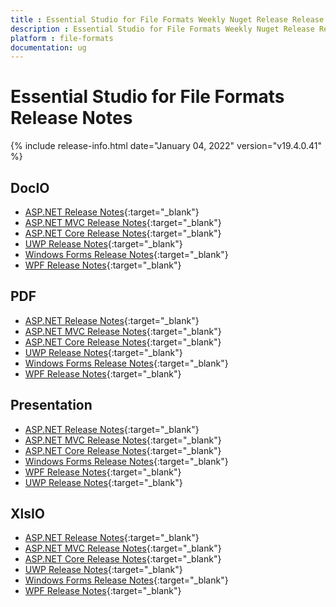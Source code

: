```yaml
---
title : Essential Studio for File Formats Weekly Nuget Release Release Notes  
description : Essential Studio for File Formats Weekly Nuget Release Release Notes  
platform : file-formats
documentation: ug
---
```


# Essential Studio for File Formats  Release Notes  

{% include release-info.html date="January 04, 2022" version="v19.4.0.41" %} 

## DocIO

* [ASP.NET Release Notes](/aspnet/release-notes/v19.4.0.41#docio){:target="_blank"}
* [ASP.NET MVC Release Notes](/aspnetmvc/release-notes/v19.4.0.41#docio){:target="_blank"}
* [ASP.NET Core Release Notes](/aspnet-core/release-notes/v19.4.0.41#docio){:target="_blank"}
* [UWP Release Notes](/uwp/release-notes/v19.4.0.41#docio){:target="_blank"}
* [Windows Forms Release Notes](/windowsforms/release-notes/v19.4.0.41#docio){:target="_blank"}
* [WPF Release Notes](/wpf/release-notes/v19.4.0.41#docio){:target="_blank"}


## PDF

* [ASP.NET Release Notes](/aspnet/release-notes/v19.4.0.41#pdf){:target="_blank"}
* [ASP.NET MVC Release Notes](/aspnetmvc/release-notes/v19.4.0.41#pdf){:target="_blank"}
* [ASP.NET Core Release Notes](/aspnet-core/release-notes/v19.4.0.41#pdf){:target="_blank"}
* [UWP Release Notes](/uwp/release-notes/v19.4.0.41#pdf){:target="_blank"}
* [Windows Forms Release Notes](/windowsforms/release-notes/v19.4.0.41#pdf){:target="_blank"}
* [WPF Release Notes](/wpf/release-notes/v19.4.0.41#pdf){:target="_blank"}


## Presentation

* [ASP.NET Release Notes](/aspnet/release-notes/v19.4.0.41#presentation){:target="_blank"}
* [ASP.NET MVC Release Notes](/aspnetmvc/release-notes/v19.4.0.41#presentation){:target="_blank"}
* [ASP.NET Core Release Notes](/aspnet-core/release-notes/v19.4.0.41#presentation){:target="_blank"}
* [Windows Forms Release Notes](/windowsforms/release-notes/v19.4.0.41#presentation){:target="_blank"}
* [WPF Release Notes](/wpf/release-notes/v19.4.0.41#presentation){:target="_blank"}
* [UWP Release Notes](/uwp/release-notes/v19.4.0.41#presentation){:target="_blank"}


## XlsIO

* [ASP.NET Release Notes](/aspnet/release-notes/v19.4.0.41#xlsio){:target="_blank"}
* [ASP.NET MVC Release Notes](/aspnetmvc/release-notes/v19.4.0.41#xlsio){:target="_blank"}
* [ASP.NET Core Release Notes](/aspnet-core/release-notes/v19.4.0.41#xlsio){:target="_blank"}
* [UWP Release Notes](/uwp/release-notes/v19.4.0.41#xlsio){:target="_blank"}
* [Windows Forms Release Notes](/windowsforms/release-notes/v19.4.0.41#xlsio){:target="_blank"}
* [WPF Release Notes](/wpf/release-notes/v19.4.0.41#xlsio){:target="_blank"}